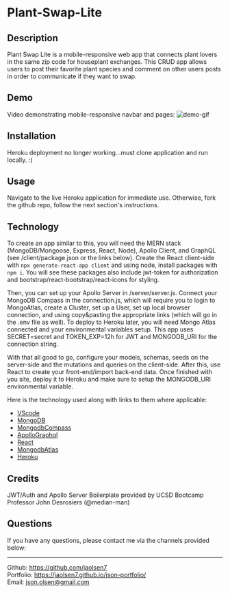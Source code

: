 # Plant-Swap-Lite

## Description

Plant Swap Lite is a mobile-responsive web app that connects plant lovers in the same zip code for houseplant exchanges. This CRUD app allows users to post their favorite plant species and comment on other users posts in order to communicate if they want to swap.

## Demo

Video demonstrating mobile-responsive navbar and pages:
![demo-gif](demo.gif)

## Installation

Heroku deployment no longer working...must clone application and run locally. :(

## Usage

Navigate to the live Heroku application for immediate use. Otherwise, fork the github repo, follow the next section's instructions.

## Technology

To create an app similar to this, you will need the MERN stack (MongoDB/Mongoose, Express, React, Node), Apollo Client, and GraphQL (see /client/package.json or the links below). Create the React client-side with ```npx generate-react-app client``` and using node, install packages with ```npm i```. You will see these packages also include jwt-token for authorization and bootstrap/react-bootstrap/react-icons for styling.

Then, you can set up your Apollo Server in /server/server.js. Connect your MongoDB Compass in the connection.js, which will require you to login to MongoAtlas, create a Cluster, set up a User, set up local browser connection, and using copy&pasting the appropriate links (which will go in the .env file as well). To deploy to Heroku later, you will need Mongo Atlas connected and your environmental variables setup. This app uses SECRET=secret and TOKEN_EXP=12h for JWT and MONGODB_URI for the connection string.

With that all good to go, configure your models, schemas, seeds on the server-side and the mutations and queries on the client-side. After this, use React to create your front-end/import back-end data. Once finished with you site, deploy it to Heroku and make sure to setup the MONGODB_URI environmental variable.

Here is the technology used along with links to them where applicable:

- [VScode](https://code.visualstudio.com/download)
- [MongoDB](https://www.mongodb.com/)<br>
- [MongodbCompass](https://www.mongodb.com/products/compass)<br>
- [ApolloGraphql](https://www.apollographql.com/)<br>
- [React](https://reactjs.org/)<br>
- [MongodbAtlas](https://www.mongodb.com/atlas/database)<br>
- [Heroku](https://devcenter.heroku.com/articles/git)<br>

## Credits

JWT/Auth and Apollo Server Boilerplate provided by UCSD Bootcamp Professor John Desrosiers (@median-man)

## Questions

If you have any questions, please contact me via the channels provided below:<br />
________________________________________
Github: https://github.com/jaolsen7<br>
Portfolio: https://jaolsen7.github.io/json-portfolio/<br>
Email: json.olsen@gmail.com<br>
